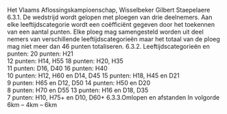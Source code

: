 Het Vlaams Aflossingskampioenschap, Wisselbeker Gilbert Staepelaere 
6.3.1.
De wedstrijd wordt gelopen met ploegen van drie deelnemers. 
Aan elke leeftijdscategorie wordt een coëfficiënt gegeven door het toekennen van een aantal punten. Elke ploeg mag samengesteld worden uit deel
nemers van verschillende leeftijdscategorieën maar het totaal van de ploeg mag niet meer dan 46 punten totaliseren. 
6.3.2.
Leeftijdscategorieën en punten: 
20 punten: H21  
12 punten: H14, H55 
18 punten: H20, H35     
11 punten: D16, D40 
16 punten: H40  
10 punten: H12, H60 en D14, D45 
15 punten: H18, H45 en D21     
9 punten: H65 en D12, D50 
14 punten: H50 en D20  
8 punten: H70 en D55 
13 punten: H16 en D18, D35     
7 punten: H10, H75+ en D10, D60+ 
6.3.3.Omlopen en afstanden 
In volgorde 6km – 4km – 6km 
